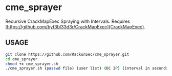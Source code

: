 # cme_sprayer
Recursive CrackMapExec Spraying with Intervals. Requires [https://github.com/byt3bl33d3r/CrackMapExec](CrackMapExec).
## USAGE
```bash
git clone https://github.com/RackunSec/cme_sprayer.git
cd cme_sprayer
chmod +x cme_sprayer.sh
./cme_sprayer.sh (passwd file) (user list) (DC IP) (interval in seconds)
```
